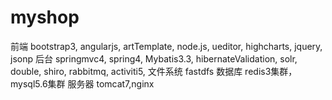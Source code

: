 # myshop
前端
bootstrap3, angularjs, artTemplate, node.js, ueditor, highcharts, jquery, jsonp 
后台
springmvc4, spring4, Mybatis3.3, hibernateValidation, solr, double,  shiro, rabbitmq, activiti5,
文件系统
fastdfs
数据库
redis3集群，mysql5.6集群
服务器
tomcat7,nginx
